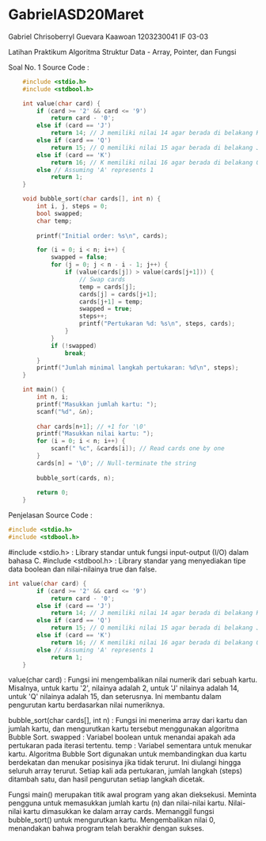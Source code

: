 # GabrielASD20Maret
Gabriel Chrisoberryl Guevara Kaawoan 1203230041 IF 03-03

Latihan Praktikum Algoritma Struktur Data - Array, Pointer, dan Fungsi

Soal No. 1 Source Code : 
```c
    #include <stdio.h>
    #include <stdbool.h>

    int value(char card) {
        if (card >= '2' && card <= '9')
            return card - '0';
        else if (card == 'J')
            return 14; // J memiliki nilai 14 agar berada di belakang K
        else if (card == 'Q')
            return 15; // Q memiliki nilai 15 agar berada di belakang J
        else if (card == 'K')
            return 16; // K memiliki nilai 16 agar berada di belakang Q
        else // Assuming 'A' represents 1
            return 1;
    }

    void bubble_sort(char cards[], int n) {
        int i, j, steps = 0;
        bool swapped;
        char temp;
    
        printf("Initial order: %s\n", cards);

        for (i = 0; i < n; i++) {
            swapped = false;
            for (j = 0; j < n - i - 1; j++) {
                if (value(cards[j]) > value(cards[j+1])) {
                    // Swap cards
                    temp = cards[j];
                    cards[j] = cards[j+1];
                    cards[j+1] = temp;
                    swapped = true;
                    steps++;
                    printf("Pertukaran %d: %s\n", steps, cards);
                }
            }
            if (!swapped)
                break;
        }
        printf("Jumlah minimal langkah pertukaran: %d\n", steps);
    }

    int main() {
        int n, i;
        printf("Masukkan jumlah kartu: ");
        scanf("%d", &n);
    
        char cards[n+1]; // +1 for '\0'
        printf("Masukkan nilai kartu: ");
        for (i = 0; i < n; i++) {
            scanf(" %c", &cards[i]); // Read cards one by one
        }
        cards[n] = '\0'; // Null-terminate the string
    
        bubble_sort(cards, n);
    
        return 0;
    }
```
Penjelasan Source Code : 
```c
#include <stdio.h>
#include <stdbool.h>
```
#include <stdio.h> : Library standar untuk fungsi input-output (I/O) dalam bahasa C.
#include <stdbool.h> : Library standar yang menyediakan tipe data boolean dan nilai-nilainya true dan false.
```c
int value(char card) {
        if (card >= '2' && card <= '9')
            return card - '0';
        else if (card == 'J')
            return 14; // J memiliki nilai 14 agar berada di belakang K
        else if (card == 'Q')
            return 15; // Q memiliki nilai 15 agar berada di belakang J
        else if (card == 'K')
            return 16; // K memiliki nilai 16 agar berada di belakang Q
        else // Assuming 'A' represents 1
            return 1;
    }
```
value(char card) : Fungsi ini mengembalikan nilai numerik dari sebuah kartu. Misalnya, untuk kartu '2', nilainya adalah 2, untuk 'J' nilainya adalah 14, untuk 'Q' nilainya adalah 15, dan seterusnya. Ini membantu dalam pengurutan kartu berdasarkan nilai numeriknya.

bubble_sort(char cards[], int n) : Fungsi ini menerima array dari kartu dan jumlah kartu, dan mengurutkan kartu tersebut menggunakan algoritma Bubble Sort.
swapped : Variabel boolean untuk menandai apakah ada pertukaran pada iterasi tertentu.
temp : Variabel sementara untuk menukar kartu.
Algoritma Bubble Sort digunakan untuk membandingkan dua kartu berdekatan dan menukar posisinya jika tidak terurut. Ini diulangi hingga seluruh array terurut.
Setiap kali ada pertukaran, jumlah langkah (steps) ditambah satu, dan hasil pengurutan setiap langkah dicetak.

Fungsi main() merupakan titik awal program yang akan dieksekusi.
Meminta pengguna untuk memasukkan jumlah kartu (n) dan nilai-nilai kartu.
Nilai-nilai kartu dimasukkan ke dalam array cards.
Memanggil fungsi bubble_sort() untuk mengurutkan kartu.
Mengembalikan nilai 0, menandakan bahwa program telah berakhir dengan sukses.
